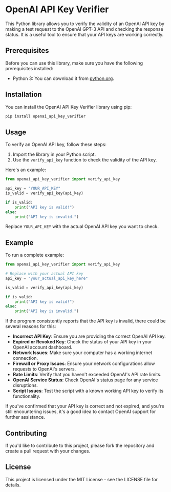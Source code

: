 # OpenAI API Key Verifier

This Python library allows you to verify the validity of an OpenAI API key by making a test request to the OpenAI GPT-3 API and checking the response status. It is a useful tool to ensure that your API keys are working correctly.

## Prerequisites

Before you can use this library, make sure you have the following prerequisites installed:

- Python 3: You can download it from [python.org](https://www.python.org/downloads/).

## Installation

You can install the OpenAI API Key Verifier library using pip:

```bash
pip install openai_api_key_verifier
```

## Usage

To verify an OpenAI API key, follow these steps:

1. Import the library in your Python script.
2. Use the `verify_api_key` function to check the validity of the API key.

Here's an example:

```python
from openai_api_key_verifier import verify_api_key

api_key = "YOUR_API_KEY"
is_valid = verify_api_key(api_key)

if is_valid:
    print("API key is valid!")
else:
    print("API key is invalid.")
```

Replace `YOUR_API_KEY` with the actual OpenAI API key you want to check.

## Example

To run a complete example:

```python
from openai_api_key_verifier import verify_api_key

# Replace with your actual API key
api_key = "your_actual_api_key_here"

is_valid = verify_api_key(api_key)

if is_valid:
    print("API key is valid!")
else:
    print("API key is invalid.")
```

If the program consistently reports that the API key is invalid, there could be several reasons for this:

* **Incorrect API Key**: Ensure you are providing the correct OpenAI API key.
* **Expired or Revoked Key**: Check the status of your API key in your OpenAI account dashboard.
* **Network Issues**: Make sure your computer has a working internet connection.
* **Firewall or Proxy Issues**: Ensure your network configurations allow requests to OpenAI's servers.
* **Rate Limits**: Verify that you haven't exceeded OpenAI's API rate limits.
* **OpenAI Service Status**: Check OpenAI's status page for any service disruptions.
* **Script Issues**: Test the script with a known working API key to verify its functionality.

If you've confirmed that your API key is correct and not expired, and you're still encountering issues, it's a good idea to contact OpenAI support for further assistance.

## Contributing

If you'd like to contribute to this project, please fork the repository and create a pull request with your changes.

## License

This project is licensed under the MIT License - see the LICENSE file for details.